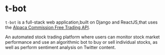 # t-bot

`t-bot` is a full-stack web application,built on Django and ReactJS,that uses the [Alpaca Commission Free Trading API](https://alpaca.markets).

An automated stock trading platform where users can monitor stock market performance and use an algorithmic bot to buy or sell individual stocks, as well as perform sentiment analysis on Twitter content.
